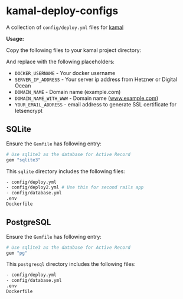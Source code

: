 # kamal-deploy-configs

A collection of `config/deploy.yml` files for [kamal](https://kamal-deploy.org/)

**Usage:**

Copy the following files to your kamal project directory:

And replace with the following placeholders:

- `DOCKER_USERNAME` - Your docker username
- `SERVER_IP_ADDRESS` - Your server ip address from Hetzner or Digital Ocean
- `DOMAIN_NAME` - Domain name (example.com)
- `DOMAIN_NAME_WITH_WWW` - Domain name (www.example.com)
- `YOUR_EMAIL_ADDRESS` - email address to generate SSL certificate for letsencrypt

## SQLite

Ensure the `Gemfile` has following entry:

```ruby
# Use sqlite3 as the database for Active Record
gem "sqlite3"
```

This `sqlite` directory includes the following files:

```sh
- config/deploy.yml
- config/deploy2.yml # Use this for second rails app
- config/database.yml
.env
Dockerfile
```

## PostgreSQL

Ensure the `Gemfile` has following entry:

```ruby
# Use sqlite3 as the database for Active Record
gem "pg"
```

This `postgresql` directory includes the following files:

```sh
- config/deploy.yml
- config/database.yml
.env
Dockerfile
```

